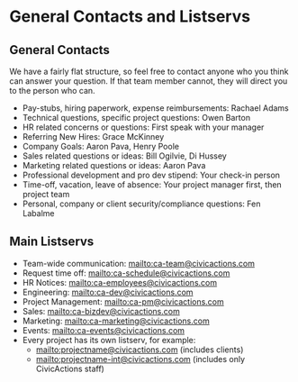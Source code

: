 # General Contacts and Listservs

## General Contacts

We have a fairly flat structure, so feel free to contact anyone who you think can answer your question. If that team member cannot, they will direct you to the person who can.

- Pay-stubs, hiring paperwork, expense reimbursements: Rachael Adams
- Technical questions, specific project questions: Owen Barton
- HR related concerns or questions: First speak with your manager
- Referring New Hires: Grace McKinney
- Company Goals: Aaron Pava, Henry Poole
- Sales related questions or ideas: Bill Ogilvie, Di Hussey
- Marketing related questions or ideas: Aaron Pava
- Professional development and pro dev stipend: Your check-in person
- Time-off, vacation, leave of absence: Your project manager first, then project team
- Personal, company or client security/compliance questions: Fen Labalme

## Main Listservs

- Team-wide communication: <mailto:ca-team@civicactions.com>
- Request time off: <mailto:ca-schedule@civicactions.com>
- HR Notices: <mailto:ca-employees@civicactions.com>
- Engineering: <mailto:ca-dev@civicactions.com>
- Project Management: <mailto:ca-pm@civicactions.com>
- Sales: <mailto:ca-bizdev@civicactions.com>
- Marketing: <mailto:ca-marketing@civicactions.com>
- Events: <mailto:ca-events@civicactions.com>
- Every project has its own listserv, for example:
  - <mailto:projectname@civicactions.com> (includes clients)
  - <mailto:projectname-int@civicactions.com> (includes only CivicActions staff)
